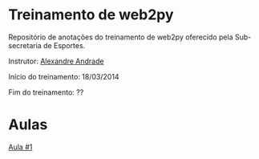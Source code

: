 # Treinamento de web2py

Repositório de anotações do treinamento de web2py oferecido pela Sub-secretaria de Esportes.

Instrutor: [Alexandre Andrade](https://github.com/alexandremas)

Início do treinamento: 18/03/2014

Fim do treinamento: ??

# Aulas
[Aula #1](aulas/aula_001.md)
